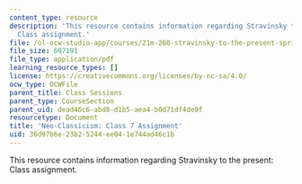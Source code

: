 ```yaml
---
content_type: resource
description: 'This resource contains information regarding Stravinsky to the present:
  Class assignment.'
file: /ol-ocw-studio-app/courses/21m-260-stravinsky-to-the-present-spring-2016/36d97b6e23b25244ee041e744ad46c1b_MIT21M_260S16_assn07.pdf
file_size: 607191
file_type: application/pdf
learning_resource_types: []
license: https://creativecommons.org/licenses/by-nc-sa/4.0/
ocw_type: OCWFile
parent_title: Class Sessions
parent_type: CourseSection
parent_uid: dead46c6-abd8-d1b5-aea4-b0d71df4de9f
resourcetype: Document
title: 'Neo-Classicism: Class 7 Assignment'
uid: 36d97b6e-23b2-5244-ee04-1e744ad46c1b
---
```

This resource contains information regarding Stravinsky to the present: Class assignment.